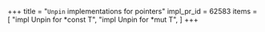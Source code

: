 +++
title = "`Unpin` implementations for pointers"
impl_pr_id = 62583
items = [
    "impl Unpin for *const T",
    "impl Unpin for *mut T",
]
+++
